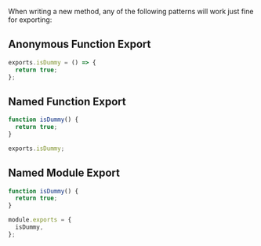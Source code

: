 When writing a new method, any of the following patterns will work just fine for exporting:

## Anonymous Function Export

```javascript
exports.isDummy = () => {
  return true;
};
```

## Named Function Export

```javascript
function isDummy() {
  return true;
}

exports.isDummy;
```

## Named Module Export

```javascript
function isDummy() {
  return true;
}

module.exports = {
  isDummy,
};
```
